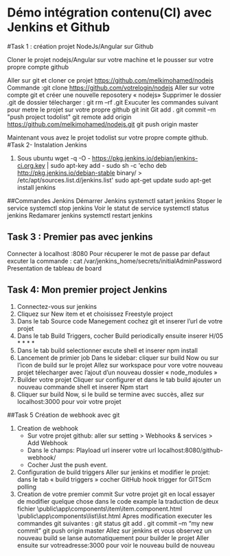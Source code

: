 # Démo intégration contenu(CI) avec Jenkins et Github
#Task 1 : création projet NodeJs/Angular sur Github

Cloner le projet nodejs/Angular sur votre machine et le pousser sur votre propre compte github

Aller sur git et cloner ce projet
https://github.com/melkimohamed/nodejs
Commande :git clone  https://github.com/votrelogin/nodejs
Aller sur votre compte git et créer une nouvelle reposotery « nodejs»
Supprimer le dossier .git de dossier télecharger : git rm –rf .git
Exucuter les commandes suivant pour metre le projet sur votre propre github
 git init
Git add .
git commit –m "push project todolist"
git remote add origin https://github.com/melkimohamed/nodejs.git
git push origin master

Maintenant vous avez le projet todolist sur votre propre compte github.
#Task 2- Instalation  Jenkins
1.	Sous ubuntu
wget -q -O - https://pkg.jenkins.io/debian/jenkins-ci.org.key | sudo apt-key add -
sudo sh -c 'echo deb http://pkg.jenkins.io/debian-stable binary/ > /etc/apt/sources.list.d/jenkins.list'
sudo apt-get update
sudo apt-get install jenkins

##Commandes Jenkins
Démarrer Jenkins
systemctl satart jenkins
Stoper le service
systemctl stop jenkins
Voir le statut de service
systemctl status jenkins
Redamarer jenkins
systemctl restart jenkins

## Task 3 : Premier pas avec  jenkins	
Connecter à localhost :8080
Pour récuperer le mot de passe par defaut excuter la commande :
cat /var/jenkins_home/secrets/initialAdminPassword
Presentation de tableau de board

## Task 4: Mon premier project Jenkins

1.	Connectez-vous sur jenkins
2.	Cliquez sur New item et  et choisissez  Freestyle project
3.	Dans le tab  Source code Manegement  cochez git et inserer l’url de votre projet
4.	Dans le tab  Build Triggers, cocher Build periodically ensuite inserer H/05 * * * *
5.	Dans le tab  build  selectionner excute shell et inserer npm install
6.	Lancement de primier job
	Dans le sidebar: cliquer sur build Now ou sur l’icon de build sur le projet
	Allez sur workspace pour vore votre nouveau projet télecharger  avec l’ajout d’un nouveau dossier « node_modules »
7.	Builder votre projet
	Cliquer sur configurer  et dans le tab  build ajouter un nouveau commande shell et inserer 
	Npm start
8.	Cliquer sur build Now, si le build se termine avec succès, allez sur localhost:3000 pour voir votre projet

##Task 5 Création de webhook avec git 
1.	Creation de webhook
	- Sur votre projet github: aller sur setting > Webhooks & services > Add Webhook 
	- Dans le champs: Playload url inserer votre url localhost:8080/github-webhook/
	- Cocher Just the push event.
2.	Configuration de  build triggers
	Aller sur jenkins et modifier le projet: dans le tab « build triggers » cocher GitHub hook trigger for GITScm polling
3.	Creation de votre premier commit
	Sur votre projet git en local essayer de modifier quelque chose dans le code example  la traduction  de deux fichier 
	\public\app\components\item\item.component.html
	\public\app\components\list\list.html
	Apres modification  executer les commandes git suivantes :
	git status
	git add .
	git commit –m “my new commit”
	git push origin master
	Allez sur jenkins et vous observez un nouveau build se lanse automatiquement pour builder le projet
	Aller ensuite sur votreadresse:3000 pour voir le nouveau build de nouveau





